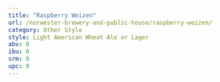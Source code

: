 ```yaml
---
title: "Raspberry Weizen"
url: /norwester-brewery-and-public-house/raspberry-weizen/
category: Other Style
style: Light American Wheat Ale or Lager
abv: 0
ibu: 0
srm: 0
upc: 0
---
```



